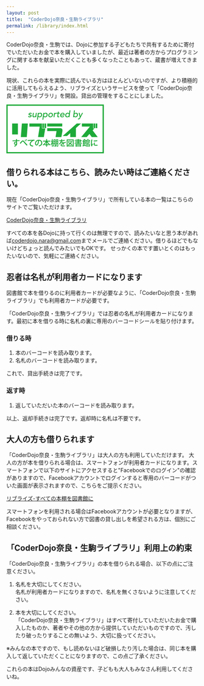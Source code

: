 ```yaml
---
layout: post
title:  "CoderDojo奈良・生駒ライブラリ"
permalink: /library/index.html
---
```

CoderDojo奈良・生駒では、Dojoに参加する子どもたちで共有するために寄付でいただいたお金で本を購入していましたが、最近は著者の方からプログラミングに関する本を献呈いただくことも多くなったこともあって、蔵書が増えてきました。

現状、これらの本を実際に読んでいる方はほとんどいないのですが、より積極的に活用してもらえるよう、リブライズというサービスを使って「CoderDojo奈良・生駒ライブラリ」を開設。貸出の管理をすることにしました。

[![リブライズ-すべての本棚を図書館に](images/supported-by-librize-ja-256x128.png)](https://librize.com/)

## 借りられる本はこちら、読みたい時はご連絡ください。
現在「CoderDojo奈良・生駒ライブラリ」で所有している本の一覧はこちらのサイトでご覧いただけます。

[CoderDojo奈良・生駒ライブラリ](https://librize.com/places/1563)

すべての本を各Dojoに持って行くのは無理ですので、読みたいなと思う本があれば[coderdojo.nara@gmail.com](mailto:coderdojo.nara@gmail.com)までメールでご連絡ください。借りるほどでもないけどちょっと読んでみたいでもOKです。
せっかくの本です置いとくのはもったいないので、気軽にご連絡ください。

## 忍者は名札が利用者カードになります
図書館で本を借りるのに利用者カードが必要なように、「CoderDojo奈良・生駒ライブラリ」でも利用者カードが必要です。

「CoderDojo奈良・生駒ライブラリ」では忍者の名札が利用者カードになります。最初に本を借りる時に名札の裏に専用のバーコードシールを貼り付けます。

### 借りる時

1. 本のバーコードを読み取ります。
2. 名札のバーコードを読み取ります。

これで、貸出手続きは完了です。

### 返す時

1. 返していただいた本のバーコードを読み取ります。

以上、返却手続きは完了です。返却時に名札は不要です。

## 大人の方も借りられます
「CoderDojo奈良・生駒ライブラリ」は大人の方も利用していただけます。
大人の方が本を借りられる場合は、スマートフォンが利用者カードになります。スマートフォンで以下のサイトにアクセスすると"Facebookでのログイン"の確認がありますので、Facebookアカウントでログインすると専用のバーコードがついた画面が表示されますので、こちらをご提示ください。

[リブライズ-すべての本棚を図書館に](https://librize.com/)

スマートフォンを利用される場合はFacebookアカウントが必要となりますが、Facebookをやっておられない方で図書の貸し出しを希望される方は、個別にご相談ください。

## 「CoderDojo奈良・生駒ライブラリ」利用上の約束
「CoderDojo奈良・生駒ライブラリ」の本を借りられる場合、以下の点にご注意ください。

1. 名札を大切にしてください。  
名札が利用者カードになりますので、名札を無くさないように注意してください。

2. 本を大切にしてください。  
「CoderDojo奈良・生駒ライブラリ」はすべて寄付していただいたお金で購入したものか、著者やその他の方から提供していただいものですので、汚したり破ったりすることの無いよう、大切に扱ってください。

※みんなの本ですので、もし読めないほど破損したり汚した場合は、同じ本を購入して返していただくことになりますので、この点ご了承ください。 

これらの本はDojoみんなの資産です、子どもも大人もみなさん利用してくださいね。


